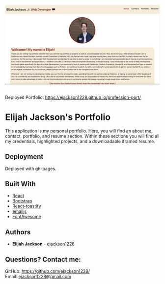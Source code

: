 <img src="public/images/Portfolio_screenshot.jpg" alt="Deployed Portfolio" />
<br>
<br>

Deployed Portfolio: https://ejackson1228.github.io/profession-port/

# Elijah Jackson's Portfolio

This application is my personal portfolio. Here, you will find an about me, contact, portfolio, and resume section. Within these sections you will find all my credentials, highlighted projects, and a downloadable iframed resume. 

## Deployment

Deployed with gh-pages. 

## Built With

* [React](https://reactjs.org/)
* [Bootstrap](https://getbootstrap.com/)
* [React-toastify](https://fkhadra.github.io/react-toastify/introduction)
* [emailjs](https://www.emailjs.com/)
* [FontAwesome](https://fontawesome.com/)
## Authors

* **Elijah Jackson** - [ejackson1228](https://github.com/ejackson1228)
## Questions? Contact me:
GitHub: https://github.com/ejackson1228/ <br>
Email: ejackson1228@gmail.com